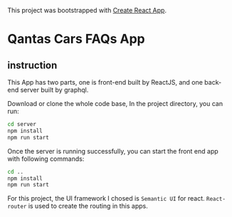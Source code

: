 This project was bootstrapped with [Create React App](https://github.com/facebook/create-react-app).
# Qantas Cars FAQs App

## instruction

This App has two parts, one is front-end built by ReactJS, and one back-end server built by graphql. 

Download or clone the whole code base, In the project directory, you can run:
```sh
cd server
npm install
npm run start
```

Once the server is running successfully, you can start the front end app with following commands:

```sh
cd ..
npm install
npm run start
```

For this project, the UI framework I chosed is `Semantic UI` for react. `React-router` is used to create the routing in this apps.
